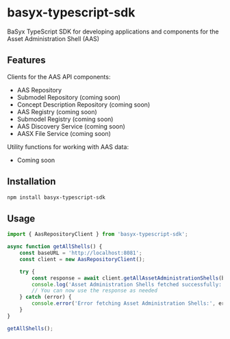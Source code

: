 # basyx-typescript-sdk

BaSyx TypeScript SDK for developing applications and components for the Asset Administration Shell (AAS)

## Features

Clients for the AAS API components:
- AAS Repository
- Submodel Repository (coming soon)
- Concept Description Repository (coming soon)
- AAS Registry (coming soon)
- Submodel Registry (coming soon)
- AAS Discovery Service (coming soon)
- AASX File Service (coming soon)

Utility functions for working with AAS data:
- Coming soon

## Installation

```bash
npm install basyx-typescript-sdk
```

## Usage

```typescript
import { AasRepositoryClient } from 'basyx-typescript-sdk';

async function getAllShells() {
    const baseURL = 'http://localhost:8081';
    const client = new AasRepositoryClient();

    try {
        const response = await client.getAllAssetAdministrationShells(baseURL);
        console.log('Asset Administration Shells fetched successfully:', response);
        // You can now use the response as needed
    } catch (error) {
        console.error('Error fetching Asset Administration Shells:', error);
    }
}

getAllShells();
```
